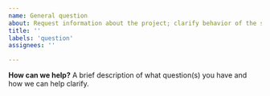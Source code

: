 ```yaml
---
name: General question
about: Request information about the project; clarify behavior of the software
title: ''
labels: 'question'
assignees: ''

---
```


**How can we help?**
A brief description of what question(s) you have and how we can help clarify.